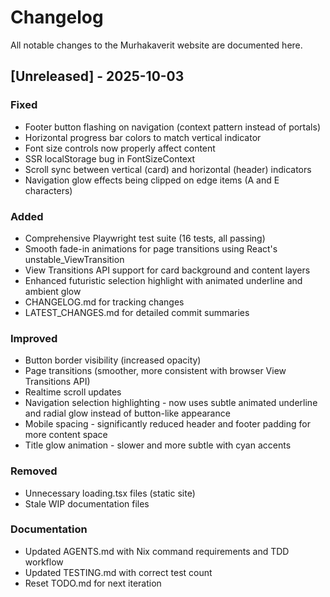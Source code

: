 # Changelog

All notable changes to the Murhakaverit website are documented here.

## [Unreleased] - 2025-10-03

### Fixed
- Footer button flashing on navigation (context pattern instead of portals)
- Horizontal progress bar colors to match vertical indicator
- Font size controls now properly affect content
- SSR localStorage bug in FontSizeContext
- Scroll sync between vertical (card) and horizontal (header) indicators
- Navigation glow effects being clipped on edge items (A and E characters)

### Added
- Comprehensive Playwright test suite (16 tests, all passing)
- Smooth fade-in animations for page transitions using React's unstable_ViewTransition
- View Transitions API support for card background and content layers
- Enhanced futuristic selection highlight with animated underline and ambient glow
- CHANGELOG.md for tracking changes
- LATEST_CHANGES.md for detailed commit summaries

### Improved
- Button border visibility (increased opacity)
- Page transitions (smoother, more consistent with browser View Transitions API)
- Realtime scroll updates
- Navigation selection highlighting - now uses subtle animated underline and radial glow instead of button-like appearance
- Mobile spacing - significantly reduced header and footer padding for more content space
- Title glow animation - slower and more subtle with cyan accents

### Removed
- Unnecessary loading.tsx files (static site)
- Stale WIP documentation files

### Documentation
- Updated AGENTS.md with Nix command requirements and TDD workflow
- Updated TESTING.md with correct test count
- Reset TODO.md for next iteration
